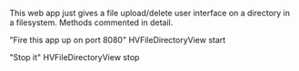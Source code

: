 This web app just gives a file upload/delete user interface on a directory in a filesystem.
Methods commented in detail.

"Fire this app up on port 8080"
HVFileDirectoryView start

"Stop it"
HVFileDirectoryView stop
